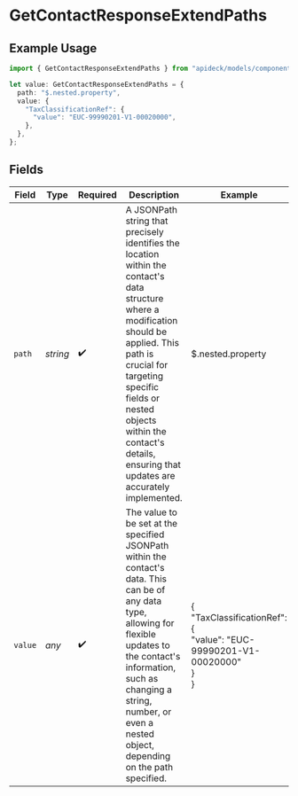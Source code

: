 # GetContactResponseExtendPaths

## Example Usage

```typescript
import { GetContactResponseExtendPaths } from "apideck/models/components";

let value: GetContactResponseExtendPaths = {
  path: "$.nested.property",
  value: {
    "TaxClassificationRef": {
      "value": "EUC-99990201-V1-00020000",
    },
  },
};
```

## Fields

| Field                                                                                                                                                                                                                                                                                     | Type                                                                                                                                                                                                                                                                                      | Required                                                                                                                                                                                                                                                                                  | Description                                                                                                                                                                                                                                                                               | Example                                                                                                                                                                                                                                                                                   |
| ----------------------------------------------------------------------------------------------------------------------------------------------------------------------------------------------------------------------------------------------------------------------------------------- | ----------------------------------------------------------------------------------------------------------------------------------------------------------------------------------------------------------------------------------------------------------------------------------------- | ----------------------------------------------------------------------------------------------------------------------------------------------------------------------------------------------------------------------------------------------------------------------------------------- | ----------------------------------------------------------------------------------------------------------------------------------------------------------------------------------------------------------------------------------------------------------------------------------------- | ----------------------------------------------------------------------------------------------------------------------------------------------------------------------------------------------------------------------------------------------------------------------------------------- |
| `path`                                                                                                                                                                                                                                                                                    | *string*                                                                                                                                                                                                                                                                                  | :heavy_check_mark:                                                                                                                                                                                                                                                                        | A JSONPath string that precisely identifies the location within the contact's data structure where a modification should be applied. This path is crucial for targeting specific fields or nested objects within the contact's details, ensuring that updates are accurately implemented. | $.nested.property                                                                                                                                                                                                                                                                         |
| `value`                                                                                                                                                                                                                                                                                   | *any*                                                                                                                                                                                                                                                                                     | :heavy_check_mark:                                                                                                                                                                                                                                                                        | The value to be set at the specified JSONPath within the contact's data. This can be of any data type, allowing for flexible updates to the contact's information, such as changing a string, number, or even a nested object, depending on the path specified.                           | {<br/>"TaxClassificationRef": {<br/>"value": "EUC-99990201-V1-00020000"<br/>}<br/>}                                                                                                                                                                                                       |